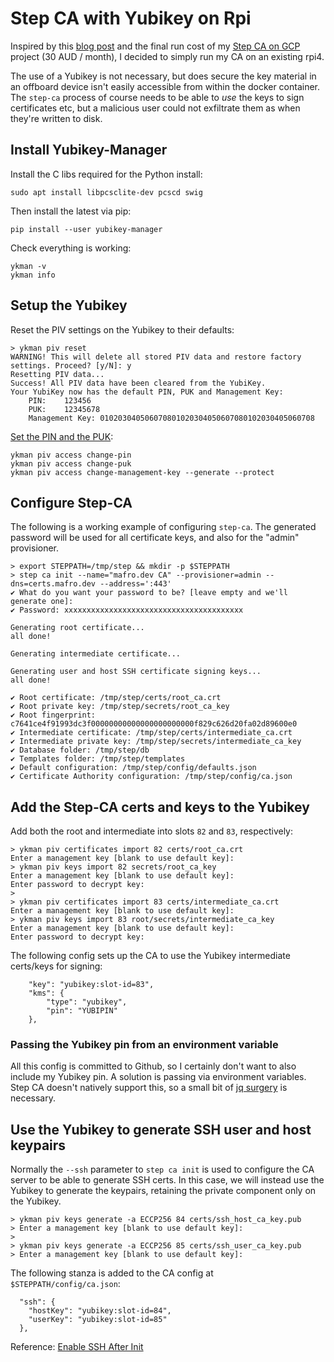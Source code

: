 Step CA with Yubikey on Rpi
===========================

Inspired by this [blog post](https://smallstep.com/blog/build-a-tiny-ca-with-raspberry-pi-yubikey/)
and the final run cost of my [Step CA on GCP](https://github.com/mafrosis/step-ca-on-gcp) project
(30 AUD / month), I decided to simply run my CA on an existing rpi4.

The use of a Yubikey is not necessary, but does secure the key material in an offboard device isn't
easily accessible from within the docker container. The `step-ca` process of course needs to be able
to _use_ the keys to sign certificates etc, but a malicious user could not exfiltrate them as when
they're written to disk.


Install Yubikey-Manager
-----------------------

Install the C libs required for the Python install:

    sudo apt install libpcsclite-dev pcscd swig

Then install the latest via pip:

    pip install --user yubikey-manager

Check everything is working:

    ykman -v
    ykman info


Setup the Yubikey
-----------------

Reset the PIV settings on the Yubikey to their defaults:

```
> ykman piv reset
WARNING! This will delete all stored PIV data and restore factory settings. Proceed? [y/N]: y
Resetting PIV data...
Success! All PIV data have been cleared from the YubiKey.
Your YubiKey now has the default PIN, PUK and Management Key:
    PIN:    123456
    PUK:    12345678
    Management Key: 010203040506070801020304050607080102030405060708
```

[Set the PIN and the PUK](https://developers.yubico.com/yubikey-piv-manager/PIN_and_Management_Key.html):

    ykman piv access change-pin
    ykman piv access change-puk
    ykman piv access change-management-key --generate --protect


Configure Step-CA
-----------------

The following is a working example of configuring `step-ca`. The generated password will be used for
all certificate keys, and also for the "admin" provisioner.

```
> export STEPPATH=/tmp/step && mkdir -p $STEPPATH
> step ca init --name="mafro.dev CA" --provisioner=admin --dns=certs.mafro.dev --address=':443'
✔ What do you want your password to be? [leave empty and we'll generate one]:
✔ Password: xxxxxxxxxxxxxxxxxxxxxxxxxxxxxxxxxxxxxxxx

Generating root certificate...
all done!

Generating intermediate certificate...

Generating user and host SSH certificate signing keys...
all done!

✔ Root certificate: /tmp/step/certs/root_ca.crt
✔ Root private key: /tmp/step/secrets/root_ca_key
✔ Root fingerprint: c7641ce4f91993dc3f00000000000000000000000f829c626d20fa02d89600e0
✔ Intermediate certificate: /tmp/step/certs/intermediate_ca.crt
✔ Intermediate private key: /tmp/step/secrets/intermediate_ca_key
✔ Database folder: /tmp/step/db
✔ Templates folder: /tmp/step/templates
✔ Default configuration: /tmp/step/config/defaults.json
✔ Certificate Authority configuration: /tmp/step/config/ca.json
```


Add the Step-CA certs and keys to the Yubikey
---------------------------------------------

Add both the root and intermediate into slots `82` and `83`, respectively:

    > ykman piv certificates import 82 certs/root_ca.crt
    Enter a management key [blank to use default key]:
    > ykman piv keys import 82 secrets/root_ca_key
    Enter a management key [blank to use default key]:
    Enter password to decrypt key:
    > 
    > ykman piv certificates import 83 certs/intermediate_ca.crt
    Enter a management key [blank to use default key]:
    > ykman piv keys import 83 root/secrets/intermediate_ca_key
    Enter a management key [blank to use default key]:
    Enter password to decrypt key:

The following config sets up the CA to use the Yubikey intermediate certs/keys for signing:

```
	"key": "yubikey:slot-id=83",
	"kms": {
		"type": "yubikey",
		"pin": "YUBIPIN"
	},
```

### Passing the Yubikey pin from an environment variable

All this config is committed to Github, so I certainly don't want to also include my Yubikey pin.
A solution is passing via environment variables. Step CA doesn't natively support this, so a small
bit of [jq surgery](./docker-entrypoint.sh#L6) is necessary.


Use the Yubikey to generate SSH user and host keypairs
------------------------------------------------------

Normally the `--ssh` parameter to `step ca init` is used to configure the CA server to be able to
generate SSH certs. In this case, we will instead use the Yubikey to generate the keypairs,
retaining the private component only on the Yubikey.

    > ykman piv keys generate -a ECCP256 84 certs/ssh_host_ca_key.pub
    > Enter a management key [blank to use default key]:
    > 
    > ykman piv keys generate -a ECCP256 85 certs/ssh_user_ca_key.pub
    > Enter a management key [blank to use default key]:

The following stanza is added to the CA config at `$STEPPATH/config/ca.json`:

```
  "ssh": {
    "hostKey": "yubikey:slot-id=84",
    "userKey": "yubikey:slot-id=85"
  },
```

Reference: [Enable SSH After Init](https://github.com/smallstep/certificates/discussions/400)
